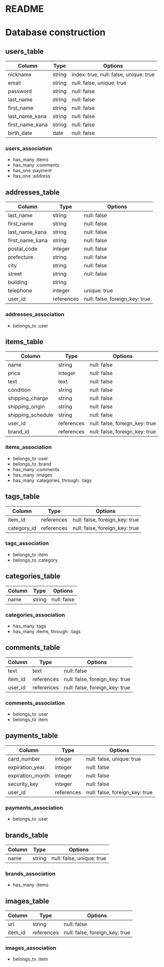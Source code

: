 # README

# Database construction

## users_table
|Column|Type|Options|
|------|----|-------|
|nickname|string|index: true, null: false, unique: true|
|email|string|null: false, unique: true|
|password|string|null: false|
|last_name|string|null: false|
|first_name|string|null: false|
|last_name_kana|string|null: false|
|first_name_kana|string|null: false|
|birth_date|date|null: false|
### users_association
- has_many :items
- has_many :comments
- has_one :payment
- has_one :address

## addresses_table
|Column|Type|Options|
|------|----|-------|
|last_name|string|null: false|
|first_name|string|null: false|
|last_name_kana|string|null: false|
|first_name_kana|string|null: false|
|postal_code|integer|null: false|
|prefecture|string|null: false|
|city|string|null: false|
|street|string|null: false|
|building|string|
|telephone|integer|unique: true|
|user_id|references|null: false, foreign_key: true|
### addresses_association
- belongs_to :user

## items_table
|Column|Type|Options|
|------|----|-------|
|name|string|null: false|
|price|integer|null: false|
|text|text|null: false|
|condition|string|null: false|
|shipping_charge|string|null: false|
|shipping_origin|string|null: false|
|shipping_schedule|string|null: false|
|user_id|references|null: false, foreign_key: true|
|brand_id|references|null: false, foreign_key: true|
### items_association
- belongs_to :user
- belongs_to :brand
- has_many :comments
- has_many :images
- has_many :categories, through: :tags

## tags_table
|Column|Type|Options|
|------|----|-------|
|item_id|references|null: false, foreign_key: true|
|category_id|references|null: false, foreign_key: true|
### tags_association
- belongs_to :item
- belongs_to :category

## categories_table
|Column|Type|Options|
|------|----|-------|
|name|string|null: false|
### categories_association
- has_many :tags
- has_many :items, through: :tags

## comments_table
|Column|Type|Options|
|------|----|-------|
|text|text|null: false|
|item_id|references|null: false, foreign_key: true|
|user_id|references|null: false, foreign_key: true|
### comments_association
- belongs_to :user
- belongs_to :item

## payments_table
|Column|Type|Options|
|------|----|-------|
|card_number|integer|null: false, unique: true|
|expiration_year|integer|null: false|
|expiration_month|integer|null: false|
|security_key|integer|null: false|
|user_id|references|null: false, foreign_key: true|
### payments_association
- belongs_to :user

## brands_table
|Column|Type|Options|
|------|----|-------|
|name|string|null: false, unique: true|
### brands_association
- has_many :items

## images_table
|Column|Type|Options|
|------|----|-------|
|url|string|null: false|
|item_id|references|null: false, foreign_key: true|
### images_association
- belongs_to :item


